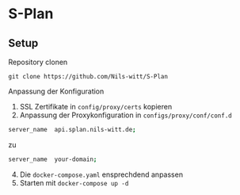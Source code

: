 # S-Plan

## Setup

Repository clonen
```
git clone https://github.com/Nils-witt/S-Plan
```

Anpassung der Konfiguration
1. SSL Zertifikate in `config/proxy/certs` kopieren
2. Anpassung der Proxykonfiguration in `configs/proxy/conf/conf.d`
```bash
server_name  api.splan.nils-witt.de;
```
zu
```bash
server_name  your-domain;
```
4. Die `docker-compose.yaml` ensprechdend anpassen
5. Starten mit `docker-compose up -d`
